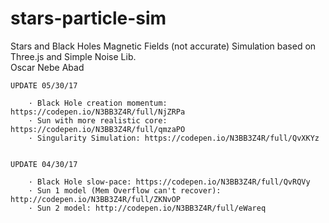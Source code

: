 # stars-particle-sim
Stars and Black Holes Magnetic Fields (not accurate) Simulation based on Three.js and Simple Noise Lib. <br>
Oscar Nebe Abad

	UPDATE 05/30/17 

		· Black Hole creation momentum: https://codepen.io/N3BB3Z4R/full/NjZRPa
		· Sun with more realistic core: https://codepen.io/N3BB3Z4R/full/qmzaPO
		· Singularity Simulation: https://codepen.io/N3BB3Z4R/full/QvXKYz


	UPDATE 04/30/17 

		· Black Hole slow-pace: https://codepen.io/N3BB3Z4R/full/QvRQVy
		· Sun 1 model (Mem Overflow can't recover): http://codepen.io/N3BB3Z4R/full/ZKNvOP
		· Sun 2 model: http://codepen.io/N3BB3Z4R/full/eWareq
